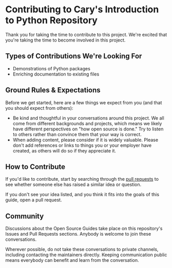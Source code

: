 # Contributing to Cary's Introduction to Python Repository

Thank you for taking the time to contribute to this project. We're excited that you're taking the time to become involved in this project.

## Types of Contributions We're Looking For

- Demonstrations of Python packages
- Enriching documentation to existing files

## Ground Rules & Expectations

Before we get started, here are a few things we expect from you (and that you should expect from others):

- Be kind and thoughtful in your conversations around this project. We all come from different backgrounds and projects, which means we likely have different perspectives on "how open source is done." Try to listen to others rather than convince them that your way is correct.
- When adding content, please consider if it is widely valuable. Please don't add references or links to things you or your employer have created, as others will do so if they appreciate it.


## How to Contribute

If you'd like to contribute, start by searching through the [pull requests](https://github.com/gregorywaynepower/cary-python-introduction/pulls) to see whether someone else has raised a similar idea or question.

If you don't see your idea listed, and you think it fits into the goals of this guide, open a pull request.

## Community

Discussions about the Open Source Guides take place on this repository's Issues and Pull Requests sections. Anybody is welcome to join these conversations.

Wherever possible, do not take these conversations to private channels, including contacting the maintainers directly. Keeping communication public means everybody can benefit and learn from the conversation.
